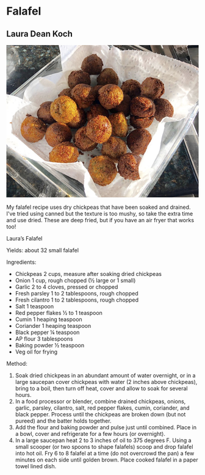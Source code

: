 # Falafel

## Laura Dean Koch

![Falafel](images/laura-koch-falafel.png "Falafel")

My falafel recipe uses dry chickpeas that have been soaked and drained. I've tried using canned but the texture is too mushy, so take the extra time and use dried. These are deep fried, but if you have an air fryer that works too!

Laura’s Falafel

Yields: about 32 small falafel

Ingredients:

- Chickpeas 2 cups, measure after soaking dried
  chickpeas
- Onion 1 cup, rough chopped (½ large or 1 small)
- Garlic 2 to 4 cloves, pressed or chopped
- Fresh parsley 1 to 2 tablespoons, rough chopped
- Fresh cilantro 1 to 2 tablespoons, rough chopped
- Salt 1 teaspoon
- Red pepper flakes ½ to 1 teaspoon
- Cumin 1 heaping teaspoon
- Coriander 1 heaping teaspoon
- Black pepper ¼ teaspoon
- AP flour 3 tablespoons
- Baking powder ½ teaspoon
- Veg oil for frying

Method:

1. Soak dried chickpeas in an abundant amount of water overnight, or in a large saucepan cover chickpeas with water (2 inches above chickpeas), bring to a boil, then turn off heat, cover and allow to soak for several hours.
2. In a food processor or blender, combine drained chickpeas, onions, garlic, parsley, cilantro, salt, red pepper flakes, cumin, coriander, and black pepper. Process until the chickpeas are broken down (but not pureed) and the batter holds together.
3. Add the flour and baking powder and pulse just until combined. Place in a bowl, cover and refrigerate for a few hours (or overnight).
4. In a large saucepan heat 2 to 3 inches of oil to 375 degrees F. Using a small scooper (or two spoons to shape falafels) scoop and drop falafel into hot oil. Fry 6 to 8 falafel at a time (do not overcrowd the pan) a few minutes on each side until golden brown. Place cooked falafel in a paper towel lined dish.
